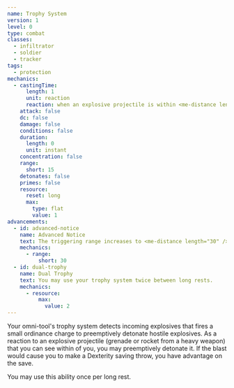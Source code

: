 ```yaml
---
name: Trophy System
version: 1
level: 0
type: combat
classes:
  - infiltrator
  - soldier
  - tracker
tags:
  - protection
mechanics:
  - castingTime:
      length: 1
      unit: reaction
      reaction: when an explosive projectile is within <me-distance length="15" /> of you
    attack: false
    dc: false
    damage: false
    conditions: false
    duration:
      length: 0
      unit: instant
    concentration: false
    range:
      short: 15
    detonates: false
    primes: false
    resource:
      reset: long
      max:
        type: flat
        value: 1
advancements:
  - id: advanced-notice
    name: Advanced Notice
    text: The triggering range increases to <me-distance length="30" />, and you may detonate the explosive at any point along its trajectory.
    mechanics:
      - range:
          short: 30
  - id: dual-trophy
    name: Dual Trophy
    text: You may use your trophy system twice between long rests.
    mechanics:
      - resource:
          max:
            value: 2
---
```

Your omni-tool's trophy system detects incoming explosives that fires a small ordinance charge to preemptively detonate
hostile explosives. As a reaction to an explosive projectile (grenade or rocket from a heavy weapon) that you can see
within <me-distance length="15" /> of you, you may preemptively detonate it. If the blast would cause you to make a Dexterity saving throw,
you have advantage on the save.

You may use this ability once per long rest.

